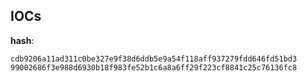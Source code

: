 
## IOCs

__hash__:

```text
cdb9206a11ad311c0be327e9f38d6ddb5e9a54f118aff937279fdd646fd51bd3
99002686f3e988d6930b18f983fe52b1c6a8a6ff29f223cf8841c25c76136fc8
```